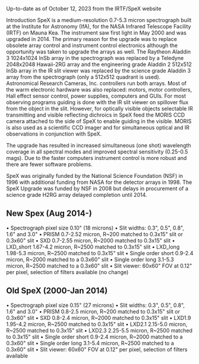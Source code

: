 Up-to-date as of October 12, 2023 from the IRTF/SpeX website

Introduction
SpeX is a medium-resolution 0.7-5.3 micron spectrograph built at the Institute for
Astronomy (IfA), for the NASA Infrared Telescope Facility (IRTF) on Mauna Kea. The
instrument saw first light in May 2000 and was upgraded in 2014. The primary reason
for the upgrade was to replace obsolete array control and instrument control
electronics although the opportunity was taken to upgrade the arrays as well. The
Raytheon Aladdin 3 1024x1024 InSb array in the spectrograph was replaced by a
Teledyne 2048x2048 Hawaii-2RG array and the engineering grade Aladdin 2 512x512 InSb
array in the IR slit viewer was replaced by the science grade Aladdin 3 array from
the spectrograph (only a 512x512 quadrant is used). Astronomical Research Cameras,
Inc. controllers run both arrays. Most of the warm electronic hardware was also
replaced: motors, motor controllers, Hall effect sensor control, power supplies,
computers and GUIs.
For most observing programs guiding is done with the IR slit viewer on spillover flux
from the object in the slit. However, for optically visible objects selectable IR
transmitting and visible reflecting dichroics in SpeX feed the MORIS CCD camera
attached to the side of SpeX to enable guiding in the visible. MORIS is also used as
a scientific CCD imager and for simultaneous optical and IR observations in
conjunction with SpeX.

The upgrade has resulted in increased simultaneous (one shot) wavelength coverage in
all spectral modes and improved spectral sensitivity (0.25-0.5 mags). Due to the
faster computers instrument control is more robust and there are fewer software
problems.

SpeX was originally funded by the National Science Foundation (NSF) in 1996 with
additional funding from NASA for the detector arrays in 1998. The SpeX Upgrade was
funded by NSF in 2008 but delays in procurement of a science grade H2RG array delayed
completion until 2014.

New Spex (Aug 2014-)
--------------------
• Spectrograph pixel size 0.10" (18 microns)
• Slit widths: 0.3", 0.5", 0.8", 1.6" and 3.0"
• PRISM 0.7-2.52 micron, R~200 matched to 0.3x15" slit or 0.3x60" slit
• SXD 0.7-2.55 micron, R~2000 matched to 0.3x15" slit
• LXD_short 1.67-4.2 micron, R~2500 matched to 0.3x15" slit
• LXD_long 1.98-5.3 micron, R~2500 matched to 0.3x15" slit
• Single order short 0.9-2.4 micron, R~2000 matched to a 0.3x60" slit
• Single order long 3.1-5.3 micron, R~2500 matched to a 0.3x60" slit
• Slit viewer: 60x60" FOV at 0.12" per pixel, selection of filters available (no change)

Old SpeX (2000-Jan 2014)
------------------------
• Spectrograph pixel size 0.15" (27 microns)
• Slit widths: 0.3", 0.5", 0.8", 1.6" and 3.0"
• PRISM 0.8-2.5 micron, R~200 matched to 0.3x15" slit or 0.3x60" slit
• SXD 0.8-2.4 micron, R~2000 matched to 0.3x15" slit
• LXD1.9 1.95-4.2 micron, R~2500 matched to 0.3x15" slit
• LXD2.1 2.15-5.0 micron, R~2500 matched to 0.3x15" slit
• LXD2.3 2.25-5.5 micron, R~2500 matched to 0.3x15" slit
• Single order short 0.9-2.4 micron, R~2000 matched to a 0.3x60" slit
• Single order long 3.1-5.4 micron, R~2500 matched to a 0.3x60" slit
• Slit viewer: 60x60" FOV at 0.12" per pixel, selection of filters available
        